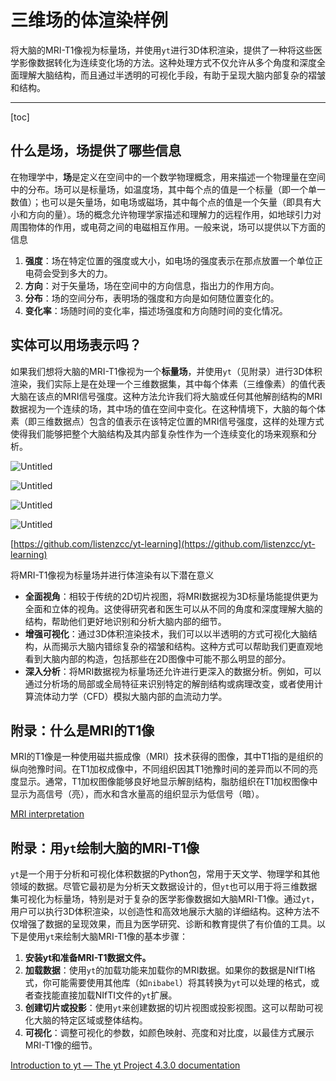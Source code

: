 # 三维场的体渲染样例

将大脑的MRI-T1像视为标量场，并使用`yt`进行3D体积渲染，提供了一种将这些医学影像数据转化为连续变化场的方法。这种处理方式不仅允许从多个角度和深度全面理解大脑结构，而且通过半透明的可视化手段，有助于呈现大脑内部复杂的褶皱和结构。

---
[toc]

## 什么是场，场提供了哪些信息

在物理学中，**场**是定义在空间中的一个数学物理概念，用来描述一个物理量在空间中的分布。场可以是标量场，如温度场，其中每个点的值是一个标量（即一个单一数值）；也可以是矢量场，如电场或磁场，其中每个点的值是一个矢量（即具有大小和方向的量）。场的概念允许物理学家描述和理解力的远程作用，如地球引力对周围物体的作用，或电荷之间的电磁相互作用。一般来说，场可以提供以下方面的信息

1. **强度**：场在特定位置的强度或大小，如电场的强度表示在那点放置一个单位正电荷会受到多大的力。
2. **方向**：对于矢量场，场在空间中的方向信息，指出力的作用方向。
3. **分布**：场的空间分布，表明场的强度和方向是如何随位置变化的。
4. **变化率**：场随时间的变化率，描述场强度和方向随时间的变化情况。

## 实体可以用场表示吗？

如果我们想将大脑的MRI-T1像视为一个**标量场**，并使用`yt`（见附录）进行3D体积渲染，我们实际上是在处理一个三维数据集，其中每个体素（三维像素）的值代表大脑在该点的MRI信号强度。这种方法允许我们将大脑或任何其他解剖结构的MRI数据视为一个连续的场，其中场的值在空间中变化。在这种情境下，大脑的每个体素（即三维数据点）包含的值表示在该特定位置的MRI信号强度，这样的处理方式使得我们能够把整个大脑结构及其内部复杂性作为一个连续变化的场来观察和分析。

![Untitled](%E4%B8%89%E7%BB%B4%E5%9C%BA%E7%9A%84%E4%BD%93%E6%B8%B2%E6%9F%93%E6%A0%B7%E4%BE%8B%20e9ed5c47bdad4922810806fcf0c7dbb7/Untitled.png)

![Untitled](%E4%B8%89%E7%BB%B4%E5%9C%BA%E7%9A%84%E4%BD%93%E6%B8%B2%E6%9F%93%E6%A0%B7%E4%BE%8B%20e9ed5c47bdad4922810806fcf0c7dbb7/Untitled%201.png)

![Untitled](%E4%B8%89%E7%BB%B4%E5%9C%BA%E7%9A%84%E4%BD%93%E6%B8%B2%E6%9F%93%E6%A0%B7%E4%BE%8B%20e9ed5c47bdad4922810806fcf0c7dbb7/Untitled%202.png)

![Untitled](%E4%B8%89%E7%BB%B4%E5%9C%BA%E7%9A%84%E4%BD%93%E6%B8%B2%E6%9F%93%E6%A0%B7%E4%BE%8B%20e9ed5c47bdad4922810806fcf0c7dbb7/Untitled%203.png)

[https://github.com/listenzcc/yt-learning](https://github.com/listenzcc/yt-learning)

将MRI-T1像视为标量场并进行体渲染有以下潜在意义

- **全面视角**：相较于传统的2D切片视图，将MRI数据视为3D标量场能提供更为全面和立体的视角。这使得研究者和医生可以从不同的角度和深度理解大脑的结构，帮助他们更好地识别和分析大脑内部的细节。
- **增强可视化**：通过3D体积渲染技术，我们可以以半透明的方式可视化大脑结构，从而揭示大脑内错综复杂的褶皱和结构。这种方式可以帮助我们更直观地看到大脑内部的构造，包括那些在2D图像中可能不那么明显的部分。
- **深入分析**：将MRI数据视为标量场还允许进行更深入的数据分析。例如，可以通过分析场的局部或全局特征来识别特定的解剖结构或病理改变，或者使用计算流体动力学（CFD）模拟大脑内部的血流动力学。

## 附录：什么是MRI的T1像

MRI的T1像是一种使用磁共振成像（MRI）技术获得的图像，其中T1指的是组织的纵向弛豫时间。在T1加权成像中，不同组织因其T1弛豫时间的差异而以不同的亮度显示。通常，T1加权图像能够良好地显示解剖结构，脂肪组织在T1加权图像中显示为高信号（亮），而水和含水量高的组织显示为低信号（暗）。

[MRI interpretation](https://www.radiologymasterclass.co.uk/tutorials/mri/t1_and_t2_images)

## 附录：用`yt`绘制大脑的MRI-T1像

`yt`是一个用于分析和可视化体积数据的Python包，常用于天文学、物理学和其他领域的数据。尽管它最初是为分析天文数据设计的，但`yt`也可以用于将三维数据集可视化为标量场，特别是对于复杂的医学影像数据如大脑MRI-T1像。通过`yt`，用户可以执行3D体积渲染，以创造性和高效地展示大脑的详细结构。这种方法不仅增强了数据的呈现效果，而且为医学研究、诊断和教育提供了有价值的工具。以下是使用`yt`来绘制大脑MRI-T1像的基本步骤：

1. **安装yt和准备MRI-T1数据文件。**
2. **加载数据**：使用`yt`的加载功能来加载你的MRI数据。如果你的数据是NIfTI格式，你可能需要使用其他库（如`nibabel`）将其转换为`yt`可以处理的格式，或者查找能直接加载NIfTI文件的`yt`扩展。
3. **创建切片或投影**：使用`yt`来创建数据的切片视图或投影视图。这可以帮助可视化大脑的特定区域或整体结构。
4. **可视化**：调整可视化的参数，如颜色映射、亮度和对比度，以最佳方式展示MRI-T1像的细节。

[Introduction to yt — The yt Project 4.3.0 documentation](https://yt-project.org/doc/intro/index.html)
